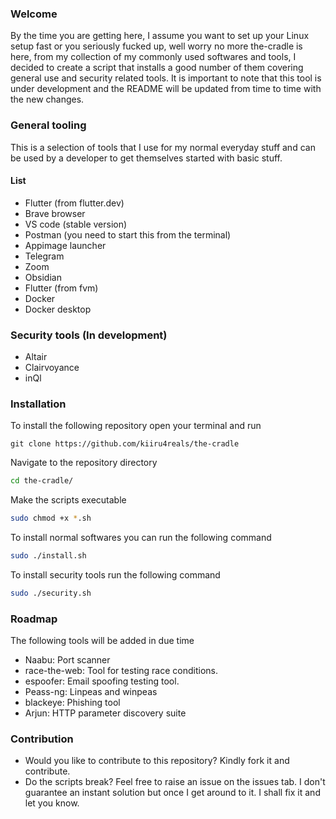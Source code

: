 ### Welcome
By the time you are getting here, I assume you want to set up your Linux setup fast or you seriously fucked up, well worry no more the-cradle is here, from my collection of my commonly used softwares and tools, I decided to create a script that installs a good number of them covering general use and security related tools. 
It is important to note that this tool is under development and the README will be updated from time to time with the new changes.

### General tooling
This is a selection of tools that I use for my normal everyday stuff and can be used by a developer to get themselves started with basic stuff.
#### List
- Flutter (from flutter.dev)
- Brave browser
- VS code (stable version)
- Postman (you need to start this from the terminal)
- Appimage launcher
- Telegram
- Zoom 
- Obsidian
- Flutter (from fvm)
- Docker
- Docker desktop
### Security tools (In development)
- Altair
- Clairvoyance
- inQl


### Installation
To install the following repository open your terminal and run 
```
git clone https://github.com/kiiru4reals/the-cradle
```
Navigate to the repository directory
```sh
cd the-cradle/
```
Make the scripts executable
```sh
sudo chmod +x *.sh
```
To install normal softwares you can run the following command
```sh
sudo ./install.sh
```
To install security tools run the following command
```sh
sudo ./security.sh
```

### Roadmap
The following tools will be added in due time
- Naabu: Port scanner
- race-the-web: Tool for testing race conditions.
- espoofer: Email spoofing testing tool.
- Peass-ng: Linpeas and winpeas
- blackeye: Phishing tool
- Arjun: HTTP parameter discovery suite


### Contribution
- Would you like to contribute to this repository? Kindly fork it and contribute.
- Do the scripts break? Feel free to raise an issue on the issues tab. I don't guarantee an instant solution but once I get around to it. I shall fix it and let you know.